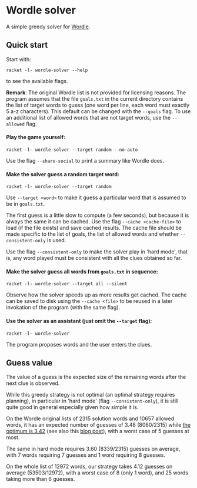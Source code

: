 # Wordle solver

A simple greedy solver for [Wordle](https://www.powerlanguage.co.uk/wordle/).

## Quick start

Start with:
```shell
racket -l- wordle-solver --help
```
to see the available flags.

**Remark**:
The original Wordle list is not provided for licensing reasons. The program 
assumes that the file `goals.txt` in the current directory contains the list 
of target words to guess (one word per line, each word must exactly 5 a-z 
characters). This default can be changed with the `--goals` flag. To use an 
additional list of allowed words that are not target words, use the 
`--allowed` flag. 

#### Play the game yourself:
```shell
racket -l- wordle-solver --target random --no-auto
```

Use the flag `--share-social` to print a summary like Wordle does.

#### Make the solver guess a random target word:
```shell
racket -l- wordle-solver --target random 
```
Use `--target <word>` to make it guess a particular word that is assumed to be in `goals.txt`.

The first guess is a little slow to compute (a few seconds), but because it 
is always the same it can be cached. Use the flag `--cache <cache-file>` to 
load (if the file exists) and save cached results. The cache file should be made 
specific to the list of goals, the list of allowed words and whether 
`--consistent-only` is used.

Use the flag `--consistent-only` to make the solver play in 'hard mode', that is,
any word played must be consistent with all the clues obtained so far.

#### Make the solver guess all words from `goals.txt` in sequence:
```shell
racket -l- wordle-solver --target all --silent
```
Observe how the solver speeds up as more results get cached. The cache can be saved to disk
using the `--cache <file>` to be reused in a later invokation of the program (with the same flag).

#### Use the solver as an assistant (just omit the `--target` flag):
```shell
racket -l- wordle-solver 
```
The program proposes words and the user enters the clues.


## Guess value

The value of a guess is the expected size of the remaining words
after the next clue is observed.

While this greedy strategy is not optimal (an optimal strategy requires planning),
in particular in 'hard mode' (flag `--consistent-only`),
it is still quite good in general especially given how simple it is.

On the Wordle original lists of 2315 solution words and 10657 allowed words,
it has an expected number of guesses of 3.48 (8060/2315) while [the optimum
is 3.42](http://sonorouschocolate.com/notes/index.php?title=The_best_strategies_for_Wordle#Assumptions_about_the_rules_of_Wordle)
(see also this [blog post](https://www.poirrier.ca/notes/wordle-optimal/)),
with a worst case of 5 guesses at most.

The same in hard mode requires 3.60 (8339/2315) guesses on average, with 7 words requiring 7 guesses
and 1 word requiring 8 guesses.

On the whole list of 12972 words, our strategy takes 4.12 guesses on average (53503/12972),
with a worst case of 8 (only 1 word), and 25 words taking more than 6 guesses.

